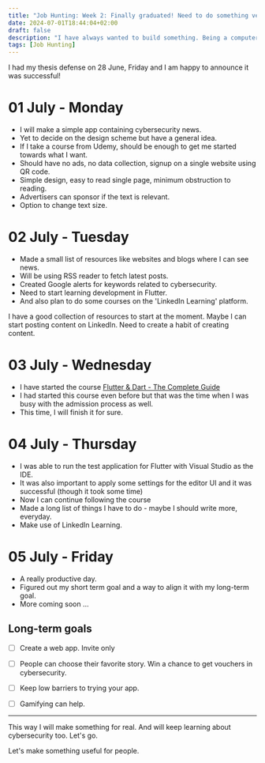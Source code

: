```yaml
---
title: "Job Hunting: Week 2: Finally graduated! Need to do something very different"
date: 2024-07-01T18:44:04+02:00
draft: false
description: "I have always wanted to build something. Being a computer science student, I learned a lot about development practices but never got closer to finishing a project. Just like a lot of people I guess. I am deeply interested in owning something REAL along with being relevant in the cybersecurity space. I think it's time to make something finally."
tags: [Job Hunting]
---
```


I had my thesis defense on 28 June, Friday and I am happy to announce it was successful! 

# 01 July - Monday

- I will make a simple app containing cybersecurity news.
- Yet to decide on the design scheme but have a general idea.
- If I take a course from Udemy, should be enough to get me started towards what I want.
- Should have no ads, no data collection, signup on a single website using QR code.
- Simple design, easy to read single page, minimum obstruction to reading.
- Advertisers can sponsor if the text is relevant.
- Option to change text size.

# 02 July - Tuesday

- Made a small list of resources like websites and blogs where I can see news.
- Will be using RSS reader to fetch latest posts.
- Created Google alerts for keywords related to cybersecurity.
- Need to start learning development in Flutter.
- And also plan to do some courses on the 'LinkedIn Learning' platform.

I have a good collection of resources to start at the moment. Maybe I can start posting content on LinkedIn. Need to create a habit of creating content.

# 03 July - Wednesday

- I have started the course [Flutter & Dart - The Complete Guide](https://www.udemy.com/course/learn-flutter-dart-to-build-ios-android-apps/)
- I had started this course even before but that was the time when I was busy with the admission process as well.
- This time, I will finish it for sure.

# 04 July - Thursday

- I was able to run the test application for Flutter with Visual Studio as the IDE.
- It was also important to apply some settings for the editor UI and it was successful (though it took some time)
- Now I can continue following the course
- Made a long list of things I have to do - maybe I should write more, everyday.
- Make use of LinkedIn Learning.

# 05 July - Friday

- A really productive day.
- Figured out my short term goal and a way to align it with my long-term goal.
- More coming soon ...

## Long-term goals

- [ ] Create a web app. Invite only
- [ ] People can choose their favorite story. Win a chance to get vouchers in cybersecurity.
- [ ] Keep low barriers to trying your app.
- [ ] Gamifying can help.


---

This way I will make something for real. And will keep learning about cybersecurity too. Let's go.

Let's make something useful for people.
